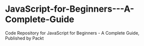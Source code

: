 # JavaScript-for-Beginners---A-Complete-Guide
Code Repository for JavaScript for Beginners - A Complete Guide, Published by Packt
